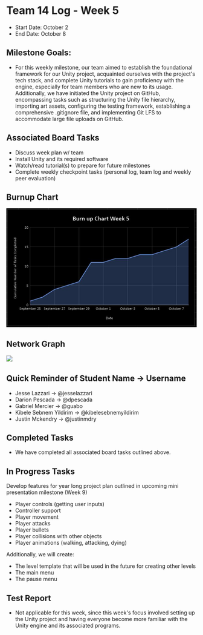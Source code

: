 # Team 14 Log - Week 5
- Start Date: October 2
- End Date: October 8

## Milestone Goals:
- For this weekly milestone, our team aimed to establish the foundational framework for our Unity project, acquainted ourselves with the project's tech stack, and complete Unity tutorials to gain proficiency with the engine, especially for team members who are new to its usage. Additionally, we have initiated the Unity project on GitHub, encompassing tasks such as structuring the Unity file hierarchy, importing art assets, configuring the testing framework, establishing a comprehensive .gitignore file, and implementing Git LFS to accommodate large file uploads on GitHub.

## Associated Board Tasks
- Discuss week plan w/ team
- Install Unity and its required software
- Watch/read tutorial(s) to prepare for future milestones
- Complete weekly checkpoint tasks (personal log, team log and weekly peer evaluation)

## Burnup Chart
![](screenshots/burnup_chart_week5.JPG)

## Network Graph
![](network_graph_week5.JPG)

## Quick Reminder of Student Name → Username
- Jesse Lazzari → @jesselazzari
- Darion Pescada → @dpescada
- Gabriel Mercier → @guabo
- Kibele Sebnem Yildirim → @kibelesebnemyildirim
- Justin Mckendry → @justinmdry

## Completed Tasks
- We have completed all associated board tasks outlined above. 

## In Progress Tasks
Develop features for year long project plan outlined in upcoming mini presentation milestone (Week 9)
- Player controls (getting user inputs)
- Controller support
- Player movement
- Player attacks
- Player bullets
- Player collisions with other objects
- Player animations (walking, attacking, dying)

Additionally, we will create:
- The level template that will be used in the future for creating other levels
- The main menu
- The pause menu

## Test Report 
- Not applicable for this week, since this week's focus involved setting up the Unity project and having everyone become more familiar with the Unity engine and its associated programs. 

